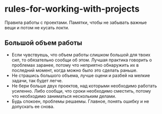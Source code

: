 # rules-for-working-with-projects
Правила работы с проектами. Памятки, чтобы не забывать важные вещи и потом не кусать локти.

## Большой объем работы
- Если чувствуешь, что объем работы слишком большой для твоих сил, то обязательно сообщи об этом. Лучшая практика говорить о проблемах заранее, потому что неприятно обнаружить их в последний момент, когда можно было это сделать раньше.
- Не страшись большого объема, лучше оцени и разбей на мелкие задачи, так будет легче. 
- Не бери больше двух проектов, над которыми необходимо работать усиленно. Либо сообщи, что сроки необходимо сместить, потому что необходимо заниматься нескольким делами.
- Будь спокоен, проблемы решаемы. Главное, понять ошибку и не допускать ее снова. 
